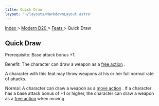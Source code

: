 ```yaml
---
title: Quick Draw
layout: '~/layouts/MarkdownLayout.astro'
---
```


[ Index ](/) > [ Modern D20 ](/modern.d20.srd) > [ Feats ](/modern.d20.srd/feats) > Quick Draw

##  Quick Draw

Prerequisite: Base attack bonus +1.

Benefit: The character can draw a weapon as a [ free action](/modern.d20.srd/combat/action.types) .

A character with this feat may throw weapons at his or her full normal rate of
attacks.

Normal: A character can draw a weapon as a [ move action](/modern.d20.srd/combat/move.actions) . If a character has a base attack
bonus of +1 or higher, the character can draw a weapon as a [ free action](/modern.d20.srd/combat/action.types) when moving.

